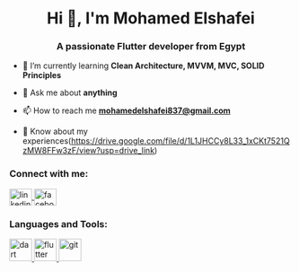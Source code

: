 <h1 align="center">Hi 👋, I'm Mohamed Elshafei</h1>
<h3 align="center">A passionate Flutter developer from Egypt</h3>

- 🌱 I’m currently learning **Clean Architecture, MVVM, MVC, SOLID Principles**

- 💬 Ask me about **anything**

- 📫 How to reach me **mohamedelshafei837@gmail.com**

- 📄 Know about my experiences(https://drive.google.com/file/d/1L1JHCCy8L33_1xCKt7521QzMW8FFw3zF/view?usp=drive_link)

<h3 align="left">Connect with me:</h3>
<p align="left">
  <a href="https://www.linkedin.com/in/mohamed-elshafei-9743212a4/" target="blank">
    <img align="center" src="https://raw.githubusercontent.com/rahuldkjain/github-profile-readme-generator/master/src/images/icons/Social/linked-in-alt.svg" alt="linkedin" height="30" width="40" />
  </a>
  <a href="https://www.facebook.com/MohamedAyman650/" target="blank">
    <img align="center" src="https://raw.githubusercontent.com/rahuldkjain/github-profile-readme-generator/master/src/images/icons/Social/facebook.svg" alt="facebook" height="30" width="40" />
  </a>
</p>

<h3 align="left">Languages and Tools:</h3>
<p align="left"> 
  <a href="https://dart.dev" target="_blank" rel="noreferrer">
    <img src="https://www.vectorlogo.zone/logos/dartlang/dartlang-icon.svg" alt="dart" width="40" height="40" />
  </a> 
  <a href="https://flutter.dev" target="_blank" rel="noreferrer">
    <img src="https://www.vectorlogo.zone/logos/flutterio/flutterio-icon.svg" alt="flutter" width="40" height="40" />
  </a> 
  <a href="https://git-scm.com/" target="_blank" rel="noreferrer">
    <img src="https://www.vectorlogo.zone/logos/git-scm/git-scm-icon.svg" alt="git" width="40" height="40" />
  </a> 
</p>


